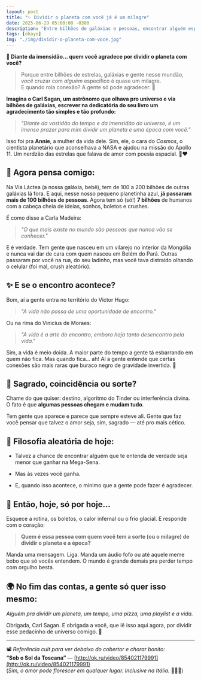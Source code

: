```yaml
---
layout: post
title: "✨ Dividir o planeta com você já é um milagre"
date: 2025-06-29 05:00:00 -0300
description: "Entre bilhões de galáxias e pessoas, encontrar alguém especial é raro. E quando rola conexão? Ah... até o Carl Sagan ficaria bobo! 💫"
tags: [ohayo]
img: "./img/dividir-o-planeta-com-voce.jpg"
---
```

**💫 Diante da imensidão… quem você agradece por dividir o planeta com você?**

> Porque entre bilhões de estrelas, galáxias e gente nesse mundão, _você_ cruzar com _alguém_ específico é quase um milagre.  
> E quando rola conexão? A gente só pode agradecer. 💖



**Imagina o Carl Sagan, um astrônomo que olhava pro universo e via bilhões de galáxias, escrever na dedicatória do seu livro um agradecimento tão simples e tão profundo:**

> _"Diante da vastidão do tempo e da imensidão do universo, é um imenso prazer para mim dividir um planeta e uma época com você."_

Isso foi pra **Annie**, a mulher da vida dele. Sim, ele, o cara do _Cosmos_, o cientista planetário que aconselhava a NASA e ajudou na missão do Apollo 11. Um nerdzão das estrelas que falava de amor com poesia espacial. 🚀❤️



## 🌌 Agora pensa comigo:

Na Via Láctea (a nossa galáxia, bebê), tem de 100 a 200 bilhões de outras galáxias lá fora. E aqui, nesse nosso pequeno planetinha azul, **já passaram mais de 100 bilhões de pessoas**. Agora tem só (só!) **7 bilhões** de humanos com a cabeça cheia de ideias, sonhos, boletos e crushes.

É como disse a Carla Madeira:

> _"O que mais existe no mundo são pessoas que nunca vão se conhecer."_

E é verdade. Tem gente que nasceu em um vilarejo no interior da Mongólia e nunca vai dar de cara com quem nasceu em Belém do Pará. Outras passaram por você na rua, do seu ladinho, mas você tava distraído olhando o celular (foi mal, crush aleatório).

## ✨ E se o encontro acontece?

Bom, aí a gente entra no território do Victor Hugo:

> _"A vida não passa de uma oportunidade de encontro."_

Ou na rima do Vinicius de Moraes:

> _"A vida é a arte do encontro, embora haja tanto desencontro pela vida."_

Sim, a vida é meio doida. A maior parte do tempo a gente tá esbarrando em quem não fica. Mas quando fica… ah! Aí a gente entende que certas conexões são mais raras que buraco negro de gravidade invertida. 🌠


## 💞 Sagrado, coincidência ou sorte?

Chame do que quiser: destino, algoritmo do Tinder ou interferência divina. O fato é que **algumas pessoas chegam e mudam tudo**.

Tem gente que aparece e parece que sempre esteve ali. Gente que faz você pensar que talvez o amor seja, sim, sagrado — até pro mais cético.


## 🧠 Filosofia aleatória de hoje:

-   Talvez a chance de encontrar alguém que te entenda de verdade seja menor que ganhar na Mega-Sena.
    
-   Mas às vezes você ganha.
    
-   E, quando isso acontece, o mínimo que a gente pode fazer é agradecer.
    


## 🙏 Então, hoje, só por hoje…

Esquece a rotina, os boletos, o calor infernal ou o frio glacial. E responde com o coração:

> **Quem é essa pessoa com quem você tem a sorte (ou o milagre) de dividir o planeta e a época?**

Manda uma mensagem. Liga. Manda um áudio fofo ou até aquele meme bobo que só vocês entendem. O mundo é grande demais pra perder tempo com orgulho besta.


## 🌍 No fim das contas, a gente só quer isso mesmo:

_Alguém pra dividir um planeta, um tempo, uma pizza, uma playlist e a vida._

Obrigada, Carl Sagan. E obrigada a você, que lê isso aqui agora, por dividir esse pedacinho de universo comigo. 💙

----------

📽️ _Referência cult para ver debaixo do cobertor e chorar bonito:_  
**“Sob o Sol da Toscana”** — [http://ok.ru/video/854021179991](http://ok.ru/video/854021179991)  
(_Sim, o amor pode florescer em qualquer lugar. Inclusive na Itália._ 🍷🇮🇹)
